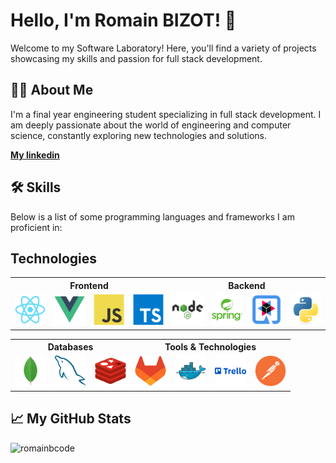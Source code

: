 # Hello, I'm Romain BIZOT! 👋

Welcome to my Software Laboratory! Here, you'll find a variety of projects showcasing my skills and passion for full stack development.

## 👨‍💻 About Me

I'm a final year engineering student specializing in full stack development. I am deeply passionate about the world of engineering and computer science, constantly exploring new technologies and solutions.

[**My linkedin**](https://www.linkedin.com/in/romain-bizot)

## 🛠️ Skills

Below is a list of some programming languages and frameworks I am proficient in:

## Technologies

<table align="center">
  <tr>
    <th colspan="4">Frontend</th>
    <th colspan="4">Backend</th>
  </tr>
  <tr>
    <td align="center">
      <a href="https://react.dev/" target="_blank" rel="noreferrer">
        <img src="https://github.com/devicons/devicon/blob/master/icons/react/react-original.svg" alt="React" width="50" height="50"/>
      </a>
    </td>
    <td align="center">
      <a href="https://vuejs.org/" target="_blank" rel="noreferrer">
        <img src="https://github.com/devicons/devicon/blob/master/icons/vuejs/vuejs-original.svg" alt="Vue.js" width="50" height="50"/>
      </a>
    </td>
    <td align="center">
      <a href="https://developer.mozilla.org/en-US/docs/Web/JavaScript" target="_blank" rel="noreferrer">
        <img src="https://github.com/devicons/devicon/blob/master/icons/javascript/javascript-original.svg" alt="JavaScript" width="50" height="50"/>
      </a>
    </td>
    <td align="center">
      <a href="https://www.typescriptlang.org/" target="_blank" rel="noreferrer">
        <img src="https://github.com/devicons/devicon/blob/master/icons/typescript/typescript-original.svg" alt="TypeScript" width="50" height="50"/>
      </a>
    </td>
    <td align="center">
      <a href="https://nodejs.org/" target="_blank" rel="noreferrer">
        <img src="https://github.com/devicons/devicon/blob/master/icons/nodejs/nodejs-original-wordmark.svg" alt="NodeJS" width="50" height="50"/>
      </a>
    </td>
    <td align="center">
      <a href="https://spring.io/" target="_blank" rel="noreferrer">
        <img src="https://github.com/devicons/devicon/blob/master/icons/spring/spring-original-wordmark.svg" alt="SpringBoot" width="50" height="50"/>
      </a>
    </td>
    <td align="center">
      <a href="https://quarkus.io" target="_blank" rel="noreferrer">
        <img src="https://github.com/devicons/devicon/blob/master/icons/quarkus/quarkus-original.svg" alt="Quarkus" width="50" height="50"/>
      </a>
    </td>
    <td align="center">
      <a href="https://www.python.org/" target="_blank" rel="noreferrer">
        <img src="https://github.com/devicons/devicon/blob/master/icons/python/python-original.svg" alt="Python" width="50" height="50"/>
      </a>
    </td>
  </tr>
</table>
<table align="center">
  <tr>
    <th colspan="3">Databases</th>
    <th colspan="4">Tools & Technologies</th>
  </tr>
  <tr>
    <td align="center">
      <a href="https://www.mongodb.com/" target="_blank" rel="noreferrer">
        <img src="https://github.com/devicons/devicon/blob/master/icons/mongodb/mongodb-original.svg" alt="MongoDB" width="50" height="50"/>
      </a>
    </td>
    <td align="center">
      <a href="https://www.mysql.com/" target="_blank" rel="noreferrer">
        <img src="https://github.com/devicons/devicon/blob/master/icons/mysql/mysql-original.svg" alt="MySQL" width="50" height="50"/>
      </a>
    </td>
    <td align="center">
      <a href="https://redis.io/" target="_blank" rel="noreferrer">
        <img src="https://github.com/devicons/devicon/blob/master/icons/redis/redis-original.svg" alt="Redis" width="50" height="50"/>
      </a>
    </td>
    <td align="center">
      <a href="https://about.gitlab.com/" target="_blank" rel="noreferrer">
        <img src="https://github.com/devicons/devicon/blob/master/icons/gitlab/gitlab-original.svg" alt="GitLab" width="50" height="50"/>
      </a>
    </td>
    <td align="center">
      <a href="https://www.docker.com/" target="_blank" rel="noreferrer">
        <img src="https://github.com/devicons/devicon/blob/master/icons/docker/docker-original.svg" alt="Docker" width="50" height="50"/>
      </a>
    </td>
    <td align="center">
      <a href="https://trello.com/" target="_blank" rel="noreferrer">
        <img src="https://github.com/devicons/devicon/blob/master/icons/trello/trello-plain-wordmark.svg" alt="Trello" width="50" height="50"/>
      </a>
    </td>
    <td align="center">
      <a href="https://www.postman.com/" target="_blank" rel="noreferrer">
        <img src="https://github.com/devicons/devicon/blob/master/icons/postman/postman-original.svg" alt="Postman" width="50" height="50"/>
      </a>
    </td>
  </tr>
</table>

## 📈 My GitHub Stats

<p align="left"> <img src="https://komarev.com/ghpvc/?username=romainbcode&label=Profile%20views&color=blue&style=flat" alt="romainbcode" /> </p

